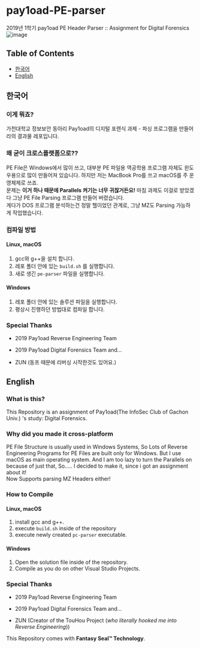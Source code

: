 # pay1oad-PE-parser
2019년 1학기 pay1oad PE Header Parser :: Assignment for Digital Forensics  
![image](https://user-images.githubusercontent.com/27724108/57996292-76cf6d80-7b01-11e9-8e7d-26672e7c4290.png)

## Table of Contents
* [한국어](#한국어)
* [English](#English)

## 한국어

### 이게 뭐죠?
가천대학교 정보보안 동아리 Pay1oad의 디지털 포렌식 과제 - 파싱 프로그램을 만들어라의 결과물 레포입니다.  

### 왜 굳이 크로스플랫폼으로??
PE File은 Windows에서 많이 쓰고, 대부분 PE 파일용 역공학용 프로그램 자체도 윈도우용으로 많이 만들어져 있습니다. 하지만 저는 MacBook Pro를 쓰고 macOS를 주 운영체제로 쓰죠.   
문제는 **이거 하나 때문에 Parallels 켜기는 너무 귀찮거든요!** 마침 과제도 이걸로 받았겠다 그냥 PE File Parsing 프로그램 만들어 버렸습니다.  
게다가 DOS 프로그램 분석하는건 정말 헬이었던 관계로, 그냥 MZ도 Parsing 가능하게 작업했습니다.  

### 컴파일 방법
#### Linux, macOS
1. gcc와 g++을 설치 합니다.
2. 레포 폴더 안에 있는 `build.sh` 를 실행합니다.
3. 새로 생긴 `pe-parser` 파일을 실행합니다.

#### Windows
1. 레포 폴더 안에 있는 솔루션 파일을 실행합니다.
2. 평상시 진행하던 방법대로 컴파일 합니다.

### Special Thanks
* 2019 Pay1oad Reverse Engineering Team
* 2019 Pay1oad Digital Forensics Team
and...

* ZUN (동프 때문에 리버싱 시작한것도 있어요.)

## English
### What is this?
This Repository is an assignment of Pay1oad(The InfoSec Club of Gachon Univ.) 's study: Digital Forensics.  

### Why did you made it cross-platform
PE File Structure is usually used in Windows Systems, So Lots of Reverse Engineering Programs for PE Files are built only for Windows. But I use macOS as main operating system. And I am too lazy to turn the Parallels on because of just that, So.....
I decided to make it, since i got an assignment about it!  
Now Supports parsing MZ Headers either!  

### How to Compile
#### Linux, macOS
1. install gcc and g++.
2. execute `build.sh` inside of the repository
3. execute newly created `pc-parser` executable.

#### Windows
1. Open the solution file inside of the repository.
2. Compile as you do on other Visual Studio Projects.

### Special Thanks
* 2019 Pay1oad Reverse Engineering Team
* 2019 Pay1oad Digital Forensics Team
and...

* ZUN (Creator of the TouHou Project (*who literally hooked me into Reverse Engineering*))

This Repository comes with **Fantasy Seal™ Technology**.
